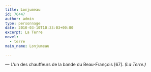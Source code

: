```yaml
---
title: Lonjumeau
id: 76447
author: admin
type: personnage
date: 2010-03-10T10:33:03+00:00
excerpt: La Terre
novel:
  - terre
main_name: Lonjumeau

---
```

**—** L&rsquo;un des chauffeurs de la bande du Beau-François [67]. _(La Terre.)_